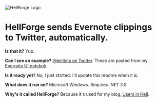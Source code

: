 ![HellForge Logo](http://i.imgur.com/15hat.png)

HellForge sends Evernote clippings to Twitter, automatically.
=============================================================

**Is that it?** Yup.

**Can I see an example?** [@hellbits on Twitter](http://twitter.com/hellbits). These are posted from my [Evernote UI notebok](http://phillipcohen.net/hellbits_notebook).

**Is it ready yet?** No, I just started. I'll update this readme when it is.

**What does it run on?** Microsoft Windows. Requires .NET 3.5.

**Why's it called HellForge?** Because it's used for my blog, [Users in Hell](http://usersinhell.com).